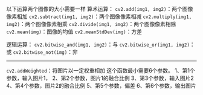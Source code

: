 以下运算两个图像的大小需要一样
算术运算：
`cv2.add(img1, img2)`：两个图像像素相加
`cv2.subtract(img1, img2)`：两个图像像素相减
`cv2.multiply(img1, img2)`：两个图像像素相乘
`cv2.divide(img1, img2)`：两个图像像素相除
`cv2.mean(img)`：图像的均值
`cv2.meanStdDev(img)`：方差

逻辑运算：
`cv2.bitwise_and(img1, img2)`：与
`cv2.bitwise_or(img1, img2)`：或
`cv2.bitwise_not(img)`：非

---

`cv2.addWeighted`：将图片以一定权重相加
这个函数最小需要6个参数。
1、第1个参数，输入图片1，
2、第2个参数，图片1的融合比例
3、第3个参数，输入图片2
4、第4个参数，图片2的融合比例
5、第5个参数，偏差
6、第6个参数，输出图片
